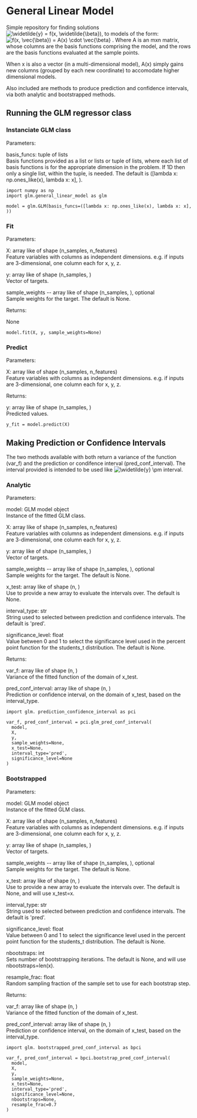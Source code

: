 # General Linear Model

Simple repository for finding solutions <img src="https://latex.codecogs.com/svg.image?\widetilde{y}&space;=&space;f(x,&space;\widetilde{\beta})" title="\widetilde{y} = f(x, \widetilde{\beta})" />, to models of the form: <img src="https://latex.codecogs.com/svg.image?f(x,&space;\vec{\beta})&space;=&space;A(x)&space;\cdot&space;&space;\vec{\beta}" title="f(x, \vec{\beta}) = A(x) \cdot \vec{\beta}" /> .  Where A is an mxn matrix, whose columns are the basis functions comprising the model, and the rows are the basis functions evaluated at the sample points.

When x is also a vector (in a multi-dimensional model), A(x) simply gains new columns (grouped by each new coordinate) to accomodate higher dimensional models.

Also included are methods to produce prediction and confidence intervals, via both analytic and bootstrapped methods.

## Running the GLM regressor class

### Instanciate GLM class

Parameters:  

basis_funcs: tuple of lists   
    Basis functions provided as a list or lists or tuple of lists, where each list of basis functions is for the appropriate dimension in the problem.  If 1D then only a single list, within the tuple, is needed.  The default is ([lambda x: np.ones_like(x), lambda x: x], ).  
```
import numpy as np
import glm.general_linear_model as glm

model = glm.GLM(basis_funcs=([lambda x: np.ones_like(x), lambda x: x], ))
```

### Fit
Parameters:  

X: array like of shape (n_samples, n_features)  
    Feature variables with columns as independent dimensions.  e.g. if inputs are 3-dimensional, one column each for x, y, z.  

y: array like of shape (n_samples, )  
    Vector of targets.  

sample_weights -- array like of shape (n_samples, ), optional  
    Sample weights for the target.  The default is None.  

Returns:  

None
```
model.fit(X, y, sample_weights=None)
```

### Predict
Parameters:  

X: array like of shape (n_samples, n_features)  
    Feature variables with columns as independent dimensions.  e.g. if inputs are 3-dimensional, one column each for x, y, z.  

Returns:  

y: array like of shape (n_samples, )  
    Predicted values.  
```
y_fit = model.predict(X)
```

## Making Prediction or Confidence Intervals
The two methods available with both return a variance of the function (var_f) and the prediction or condifence interval (pred_conf_interval).  The interval provided is intended to be used like <img src="https://latex.codecogs.com/svg.image?\widetilde{y}&space;\pm&space;" title="\widetilde{y} \pm " /> interval.

### Analytic

Parameters:  

model: GLM model object  
    Instance of the fitted GLM class.

X: array like of shape (n_samples, n_features)  
    Feature variables with columns as independent dimensions.  e.g. if inputs are 3-dimensional, one column each for x, y, z.  

y: array like of shape (n_samples, )  
    Vector of targets.  

sample_weights -- array like of shape (n_samples, ), optional  
    Sample weights for the target.  The default is None.  
    
x_test: array like of shape (n, )  
    Use to provide a new array to evaluate the intervals over.  The default is None.  

interval_type: str  
    String used to selected between prediction and confidence intervals.  The default is 'pred'.  
    
significance_level: float  
    Value between 0 and 1 to select the significance level used in the percent point function for the students_t distribution.  The default is None.

Returns:  

var_f: array like of shape (n, )  
    Variance of the fitted function of the domain of x_test.  
    
pred_conf_interval: array like of shape (n, )  
    Prediction or confidence interval, on the domain of x_test, based on the interval_type.  

```
import glm. prediction_confidence_interval as pci

var_f, pred_conf_interval = pci.glm_pred_conf_interval(
  model,
  X,
  y,
  sample_weights=None,
  x_test=None,
  interval_type='pred', 
  significance_level=None
)
```
### Bootstrapped

Parameters:  

model: GLM model object  
    Instance of the fitted GLM class.

X: array like of shape (n_samples, n_features)  
    Feature variables with columns as independent dimensions.  e.g. if inputs are 3-dimensional, one column each for x, y, z.  

y: array like of shape (n_samples, )  
    Vector of targets.  

sample_weights -- array like of shape (n_samples, ), optional  
    Sample weights for the target.  The default is None.  
    
x_test: array like of shape (n, )  
    Use to provide a new array to evaluate the intervals over.  The default is None, and will use x_test=x.  

interval_type: str  
    String used to selected between prediction and confidence intervals.  The default is 'pred'.  
    
significance_level: float  
    Value between 0 and 1 to select the significance level used in the percent point function for the students_t distribution.  The default is None.

nbootstraps: int  
    Sets number of bootstrapping iterations.  The default is None, and will use nbootstraps=len(x).  

resample_frac: float  
    Random sampling fraction of the sample set to use for each bootstrap step.  

Returns:  

var_f: array like of shape (n, )  
    Variance of the fitted function of the domain of x_test.  
    
pred_conf_interval: array like of shape (n, )  
    Prediction or confidence interval, on the domain of x_test, based on the interval_type.  

```
import glm. bootstrapped_pred_conf_interval as bpci

var_f, pred_conf_interval = bpci.bootstrap_pred_conf_interval(
  model,
  X,
  y,
  sample_weights=None,
  x_test=None,
  interval_type='pred', 
  significance_level=None,
  nbootstraps=None, 
  resample_frac=0.7
)
```
